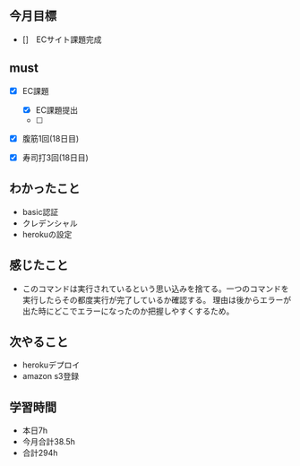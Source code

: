 ## 今月目標
- []　ECサイト課題完成 




## must
- [x] EC課題
    - [x] EC課題提出
    - [ ] 
  

- [x] 腹筋1回(18日目)
- [x] 寿司打3回(18日目)



## わかったこと
- basic認証
- クレデンシャル
- herokuの設定
  




## 感じたこと
- このコマンドは実行されているという思い込みを捨てる。一つのコマンドを実行したらその都度実行が完了しているか確認する。
  理由は後からエラーが出た時にどこでエラーになったのか把握しやすくするため。
  

## 次やること
  - herokuデプロイ
  - amazon s3登録

  

 

## 学習時間
  - 本日7h
  - 今月合計38.5h
  - 合計294h

